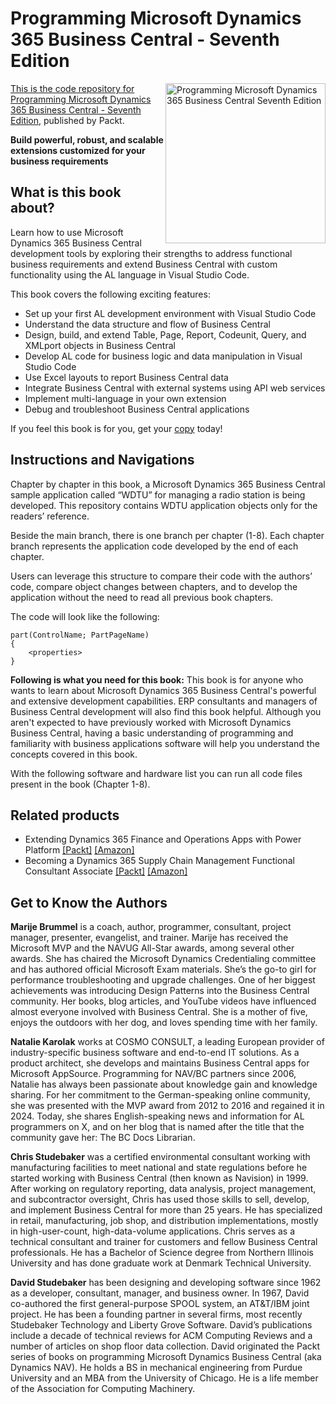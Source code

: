 # Programming Microsoft Dynamics 365 Business Central - Seventh Edition

<a href="https://www.packtpub.com/en-us/product/programming-microsoft-dynamics-365-business-central-9781803236414"> <img src="https://content.packt.com/_/image/xxlarge/B17912/cover_image_large.jpg" alt="Programming Microsoft Dynamics 365 Business Central Seventh Edition" itemprop="url" height="256px" align="right">

This is the code repository for [Programming Microsoft Dynamics 365 Business Central - Seventh Edition](https://www.packtpub.com/en-us/product/programming-microsoft-dynamics-365-business-central-9781803236414), published by Packt.

**Build powerful, robust, and scalable extensions customized for your business requirements**

## What is this book about?
Learn how to use Microsoft Dynamics 365 Business Central development tools by exploring their strengths to address functional business requirements and extend Business Central with custom functionality using the AL language in Visual Studio Code.

This book covers the following exciting features:
* Set up your first AL development environment with Visual Studio Code
* Understand the data structure and flow of Business Central
* Design, build, and extend Table, Page, Report, Codeunit, Query, and XMLport objects in Business Central
* Develop AL code for business logic and data manipulation in Visual Studio Code
* Use Excel layouts to report Business Central data
* Integrate Business Central with external systems using API web services
* Implement multi-language in your own extension
* Debug and troubleshoot Business Central applications

If you feel this book is for you, get your [copy](https://a.co/d/5RrnZsf) today!

## Instructions and Navigations

Chapter by chapter in this book, a Microsoft Dynamics 365 Business Central sample application called “WDTU” for managing a radio station is being developed. This repository contains WDTU application objects only for the readers’ reference.

Beside the main branch, there is one branch per chapter (1-8). Each chapter branch represents the application code developed by the end of each chapter.

Users can leverage this structure to compare their code with the authors’ code, compare object changes between chapters, and to develop the application without the need to read all previous book chapters.

The code will look like the following:

```
part(ControlName; PartPageName)
{
    <properties>
}
```

**Following is what you need for this book:**
This book is for anyone who wants to learn about Microsoft Dynamics 365 Business Central's powerful and extensive development capabilities. ERP consultants and managers of Business Central development will also find this book helpful. Although you aren't expected to have previously worked with Microsoft Dynamics Business Central, having a basic understanding of programming and familiarity with business applications software will help you understand the concepts covered in this book.

With the following software and hardware list you can run all code files present in the book (Chapter 1-8).

## Related products
* Extending Dynamics 365 Finance and Operations Apps with Power Platform [[Packt]](https://www.packtpub.com/en-us/product/extending-dynamics-365-finance-and-operations-apps-with-power-platform-9781801811590) [[Amazon]](https://a.co/d/654NX2G)
* Becoming a Dynamics 365 Supply Chain Management Functional Consultant Associate [[Packt]](https://www.packtpub.com/en-us/product/becoming-a-dynamics-365-supply-chain-management-functional-consultant-associate-9781804618004) [[Amazon]](https://a.co/d/0IDRs7o)

## Get to Know the Authors
**Marije Brummel**
is a coach, author, programmer, consultant, project manager, presenter, evangelist, and trainer. Marije has received the Microsoft MVP and the NAVUG All-Star awards, among several other awards. She has chaired the Microsoft Dynamics Credentialing committee and has authored official Microsoft Exam materials. She’s the go-to girl for performance troubleshooting and upgrade challenges. One of her biggest achievements was introducing Design Patterns into the Business Central community. Her books, blog articles, and YouTube videos have influenced almost everyone involved with Business Central. She is a mother of five, enjoys the outdoors with her dog, and loves spending time with her family.

**Natalie Karolak** 
works at COSMO CONSULT, a leading European provider of industry-specific business software and end-to-end IT solutions. As a product architect, she develops and maintains Business Central apps for Microsoft AppSource. Programming for NAV/BC partners since 2006, Natalie has always been passionate about knowledge gain and knowledge sharing. For her commitment to the German-speaking online community, she was presented with the MVP award from 2012 to 2016 and regained it in 2024. Today, she shares English-speaking news and information for AL programmers on X, and on her blog that is named after the title that the community gave her: The BC Docs Librarian.

**Chris Studebaker** 
was a certified environmental consultant working with manufacturing facilities to meet national and state regulations before he started working with Business Central (then known as Navision) in 1999. After working on regulatory reporting, data analysis, project management, and subcontractor oversight, Chris has used those skills to sell, develop, and implement Business Central for more than 25 years. He has specialized in retail, manufacturing, job shop, and distribution implementations, mostly in high-user-count, high-data-volume applications. Chris serves as a technical consultant and trainer for customers and fellow Business Central professionals. He has a Bachelor of Science degree from Northern Illinois University and has done graduate work at Denmark Technical University.

**David Studebaker** 
has been designing and developing software since 1962 as a developer, consultant, manager, and business owner. In 1967, David co-authored the first general-purpose SPOOL system, an AT&T/IBM joint project. He has been a founding partner in several firms, most recently Studebaker Technology and Liberty Grove Software. David’s publications include a decade of technical reviews for ACM Computing Reviews and a number of articles on shop floor data collection. David originated the Packt series of books on programming Microsoft Dynamics Business Central (aka Dynamics NAV). He holds a BS in mechanical engineering from Purdue University and an MBA from the University of Chicago. He is a life member of the Association for Computing Machinery.






